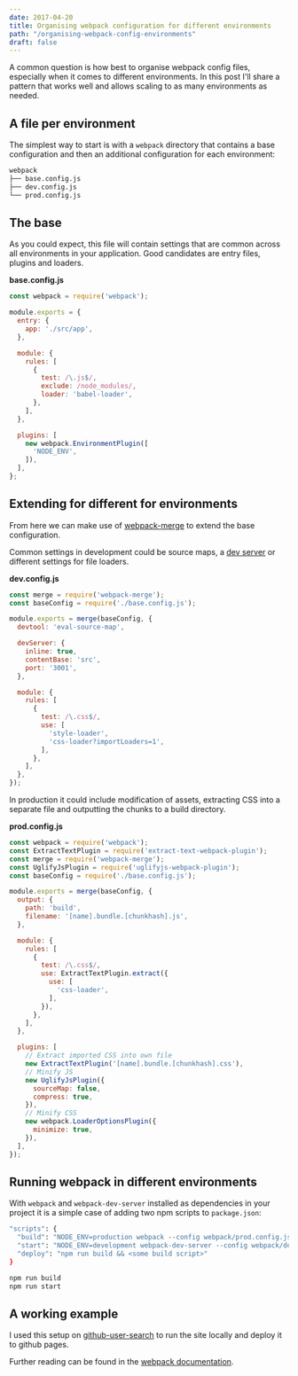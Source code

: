 ```yaml
---
date: 2017-04-20
title: Organising webpack configuration for different environments
path: "/organising-webpack-config-environments"
draft: false
---
```


A common question is how best to organise webpack config files, especially
when it comes to different environments. In this post I'll share a pattern that
works well and allows scaling to as many environments as needed.

## A file per environment

The simplest way to start is with a `webpack` directory that contains a base
configuration and then an additional configuration for each environment:

```bash
webpack
├── base.config.js
├── dev.config.js
└── prod.config.js
```

## The base

As you could expect, this file will contain settings that are common across all
environments in your application. Good candidates are entry files, plugins and
loaders.

**base.config.js**

```js
const webpack = require('webpack');

module.exports = {
  entry: {
    app: './src/app',
  },

  module: {
    rules: [
      {
        test: /\.js$/,
        exclude: /node_modules/,
        loader: 'babel-loader',
      },
    ],
  },

  plugins: [
    new webpack.EnvironmentPlugin([
      'NODE_ENV',
    ]),
  ],
};
```

## Extending for different for environments

From here we can make use of
[webpack-merge](https://github.com/survivejs/webpack-merge) to extend the base
configuration.

Common settings in development could be source maps, a [dev
server](https://github.com/webpack/webpack-dev-server) or different settings for
file loaders.

**dev.config.js**

```js
const merge = require('webpack-merge');
const baseConfig = require('./base.config.js');

module.exports = merge(baseConfig, {
  devtool: 'eval-source-map',

  devServer: {
    inline: true,
    contentBase: 'src',
    port: '3001',
  },

  module: {
    rules: [
      {
        test: /\.css$/,
        use: [
          'style-loader',
          'css-loader?importLoaders=1',
        ],
      },
    ],
  },
});
```

In production it could include modification of assets, extracting CSS into a
separate file and outputting the chunks to a build directory.

**prod.config.js**

```js
const webpack = require('webpack');
const ExtractTextPlugin = require('extract-text-webpack-plugin');
const merge = require('webpack-merge');
const UglifyJsPlugin = require('uglifyjs-webpack-plugin');
const baseConfig = require('./base.config.js');

module.exports = merge(baseConfig, {
  output: {
    path: 'build',
    filename: '[name].bundle.[chunkhash].js',
  },

  module: {
    rules: [
      {
        test: /\.css$/,
        use: ExtractTextPlugin.extract({
          use: [
            'css-loader',
          ],
        }),
      },
    ],
  },

  plugins: [
    // Extract imported CSS into own file
    new ExtractTextPlugin('[name].bundle.[chunkhash].css'),
    // Minify JS
    new UglifyJsPlugin({
      sourceMap: false,
      compress: true,
    }),
    // Minify CSS
    new webpack.LoaderOptionsPlugin({
      minimize: true,
    }),
  ],
});
```

## Running webpack in different environments

With `webpack` and `webpack-dev-server` installed as dependencies in your
project it is a simple case of adding two npm scripts to `package.json`:

```bash
"scripts": {
  "build": "NODE_ENV=production webpack --config webpack/prod.config.js",
  "start": "NODE_ENV=development webpack-dev-server --config webpack/dev.config.js",
  "deploy": "npm run build && <some build script>"
}
```
```bash
npm run build
npm run start
```

## A working example

I used this setup on
[github-user-search](https://github.com/simonsmith/github-user-search) to run
the site locally and deploy it to github pages.

Further reading can be found in the [webpack
documentation](https://webpack.js.org/guides/production-build/).
